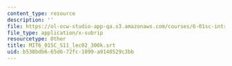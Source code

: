 ```yaml
---
content_type: resource
description: ''
file: https://ol-ocw-studio-app-qa.s3.amazonaws.com/courses/6-01sc-introduction-to-electrical-engineering-and-computer-science-i-spring-2011/b538bdb665d672fc1099a9140529c3bb_MIT6_01SC_S11_lec02_300k.srt
file_type: application/x-subrip
resourcetype: Other
title: MIT6_01SC_S11_lec02_300k.srt
uid: b538bdb6-65d6-72fc-1099-a9140529c3bb
---
```

